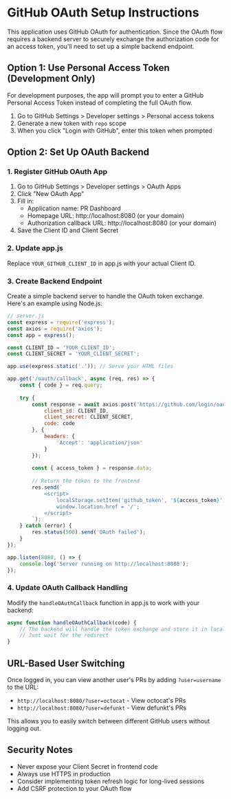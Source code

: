 # GitHub OAuth Setup Instructions

This application uses GitHub OAuth for authentication. Since the OAuth flow requires a backend server to securely exchange the authorization code for an access token, you'll need to set up a simple backend endpoint.

## Option 1: Use Personal Access Token (Development Only)

For development purposes, the app will prompt you to enter a GitHub Personal Access Token instead of completing the full OAuth flow.

1. Go to GitHub Settings > Developer settings > Personal access tokens
2. Generate a new token with `repo` scope
3. When you click "Login with GitHub", enter this token when prompted

## Option 2: Set Up OAuth Backend

### 1. Register GitHub OAuth App

1. Go to GitHub Settings > Developer settings > OAuth Apps
2. Click "New OAuth App"
3. Fill in:
   - Application name: PR Dashboard
   - Homepage URL: http://localhost:8080 (or your domain)
   - Authorization callback URL: http://localhost:8080 (or your domain)
4. Save the Client ID and Client Secret

### 2. Update app.js

Replace `YOUR_GITHUB_CLIENT_ID` in app.js with your actual Client ID.

### 3. Create Backend Endpoint

Create a simple backend server to handle the OAuth token exchange. Here's an example using Node.js:

```javascript
// server.js
const express = require('express');
const axios = require('axios');
const app = express();

const CLIENT_ID = 'YOUR_CLIENT_ID';
const CLIENT_SECRET = 'YOUR_CLIENT_SECRET';

app.use(express.static('.')); // Serve your HTML files

app.get('/oauth/callback', async (req, res) => {
    const { code } = req.query;
    
    try {
        const response = await axios.post('https://github.com/login/oauth/access_token', {
            client_id: CLIENT_ID,
            client_secret: CLIENT_SECRET,
            code: code
        }, {
            headers: {
                'Accept': 'application/json'
            }
        });
        
        const { access_token } = response.data;
        
        // Return the token to the frontend
        res.send(`
            <script>
                localStorage.setItem('github_token', '${access_token}');
                window.location.href = '/';
            </script>
        `);
    } catch (error) {
        res.status(500).send('OAuth failed');
    }
});

app.listen(8080, () => {
    console.log('Server running on http://localhost:8080');
});
```

### 4. Update OAuth Callback Handling

Modify the `handleOAuthCallback` function in app.js to work with your backend:

```javascript
async function handleOAuthCallback(code) {
    // The backend will handle the token exchange and store it in localStorage
    // Just wait for the redirect
}
```

## URL-Based User Switching

Once logged in, you can view another user's PRs by adding `?user=username` to the URL:

- `http://localhost:8080/?user=octocat` - View octocat's PRs
- `http://localhost:8080/?user=defunkt` - View defunkt's PRs

This allows you to easily switch between different GitHub users without logging out.

## Security Notes

- Never expose your Client Secret in frontend code
- Always use HTTPS in production
- Consider implementing token refresh logic for long-lived sessions
- Add CSRF protection to your OAuth flow